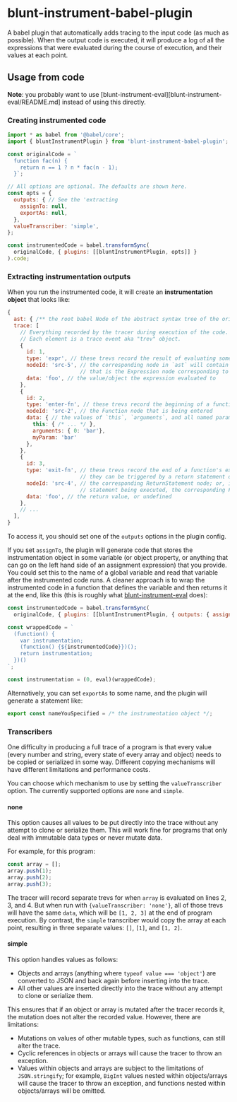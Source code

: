 # blunt-instrument-babel-plugin

A babel plugin that automatically adds tracing to the input code (as much as possible).
When the output code is executed, it will produce a log of all the expressions that were evaluated during the course of execution, and their values at each point.

## Usage from code

**Note**: you probably want to use [blunt-instrument-eval][blunt-instrument-eval/README.md] instead of using this directly.

### Creating instrumented code

```javascript
import * as babel from '@babel/core';
import { bluntInstrumentPlugin } from 'blunt-instrument-babel-plugin';

const originalCode = `
  function fac(n) {
    return n == 1 ? n * fac(n - 1);
  }`;

// All options are optional. The defaults are shown here.
const opts = {
  outputs: { // See the 'extracting
    assignTo: null,
    exportAs: null,
  },
  valueTranscriber: 'simple',
};

const instrumentedCode = babel.transformSync(
  originalCode, { plugins: [[bluntInstrumentPlugin, opts]] }
).code;
```

### Extracting instrumentation outputs

When you run the instrumented code, it will create an **instrumentation object** that looks like:

```javascript
{
  ast: { /** the root babel Node of the abstract syntax tree of the original code */ },
  trace: [
    // Everything recorded by the tracer during execution of the code.
    // Each element is a trace event aka "trev" object.
    {
      id: 1,
      type: 'expr', // these trevs record the result of evaluating some expression
      nodeId: 'src-5', // the corresponding node in `ast` will contain a field `extra.biNodeId` that matches this;
                       // that is the Expression node corresponding to the expression that was evaluated
      data: 'foo', // the value/object the expression evaluated to
    },
    {
      id: 2,
      type: 'enter-fn', // these trevs record the beginning of a function's execution
      nodeId: 'src-2', // the Function node that is being entered
      data: { // the values of `this`, `arguments`, and all named parameters, at the beginning of the function's execution
        this: { /* ... */ },
        arguments: { 0: 'bar'},
        myParam: 'bar'
      },
    },
    {
      id: 3,
      type: 'exit-fn', // these trevs record the end of a function's execution
                       // they can be triggered by a return statement or after the last statement in a function executes
      nodeId: 'src-4', // the corresponding ReturnStatement node; or, if the end of the function was reached without a return
                       // statement being executed, the corresponding Function node
      data: 'foo', // the return value, or undefined
    },
    // ...
  ],
}
```

To access it, you should set one of the `outputs` options in the plugin config.

If you set `assignTo`, the plugin will generate code that stores the instrumentation object in some variable (or object property, or anything that can go on the left hand side of an assignment expression) that you provide.
You could set this to the name of a global variable and read that variable after the instrumented code runs.
A cleaner approach is to wrap the instrumented code in a function that defines the variable and then returns it at the end, like this (this is roughly what [blunt-instrument-eval][blunt-instrument-eval] does):

```javascript
const instrumentedCode = babel.transformSync(
  originalCode, { plugins: [[bluntInstrumentPlugin, { outputs: { assignTo: 'instrumentation' }}]]});

const wrappedCode = `
  (function() {
    var instrumentation;
    (function() {${instrumentedCode}})();
    return instrumentation;
  })()
`;

const instrumentation = (0, eval)(wrappedCode);
```

Alternatively, you can set `exportAs` to some name, and the plugin will generate a statement like:

```javascript
export const nameYouSpecified = /* the instrumentation object */;
```

### Transcribers

One difficulty in producing a full trace of a program is that every value (every number and string, every state of every array and object) needs to be copied or serialized in some way.
Different copying mechanisms will have different limitations and performance costs.

You can choose which mechanism to use by setting the `valueTranscriber` option.
The currently supported options are `none` and `simple`.

#### none

This option causes all values to be put directly into the trace without any attempt to clone or serialize them.
This will work fine for programs that only deal with immutable data types or never mutate data.

For example, for this program:

```javascript
const array = [];
array.push(1);
array.push(2);
array.push(3);
```

The tracer will record separate trevs for when `array` is evaluated on lines 2, 3, and 4.
But when run with `{valueTranscriber: 'none'}`, all of those trevs will have the same `data`, which will be `[1, 2, 3]` at the end of program execution.
By contrast, the `simple` transcriber would copy the array at each point, resulting in three separate values: `[]`, `[1]`, and `[1, 2]`.

#### simple

This option handles values as follows:

- Objects and arrays (anything where `typeof value === 'object'`) are converted to JSON and back again before inserting into the trace.
- All other values are inserted directly into the trace without any attempt to clone or serialize them.

This ensures that if an object or array is mutated after the tracer records it, the mutation does not alter the recorded value.
However, there are limitations:

- Mutations on values of other mutable types, such as functions, can still alter the trace.
- Cyclic references in objects or arrays will cause the tracer to throw an exception.
- Values within objects and arrays are subject to the limitations of `JSON.stringify`; for example, `BigInt` values nested within objects/arrays will cause the tracer to throw an exception, and functions nested within objects/arrays will be omitted.

[blunt-instrument-eval]: ../blunt-instrument-eval/README.md
